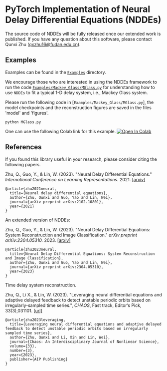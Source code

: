 # PyTorch Implementation of Neural Delay Differential Equations (NDDEs)
The source code of NDDEs will be fully released once our extended work is published. If you have any question about this software, please contact Qunxi Zhu (qxzhu16@fudan.edu.cn).

## Examples
Examples can be found in the [`Examples`](./Examples) directory.

We encourage those who are interested in using the NDDEs framework to run the code [`Examples/Mackey_Glass/MGlass.py`](./Examples/Mackey_Glass/MGlass.py) for understanding how to use `NDDEs` to fit a typical 1-D delay system, i.e., Mackey Glass system.

Please run the following code in [`Examples/Mackey_Glass/MGlass.py`], the model checkpoints and the reconstruction figures are saved in the files  'model' and 'figures'.
```
python MGlass.py
```
One can use the following Colab link for this example.
[![Open In Colab](https://colab.research.google.com/assets/colab-badge.svg)](https://colab.research.google.com/drive/1O_YoTMWy4HGN9v984EvV8ijUXj_xCjTg?usp=sharing)
## References

If you found this library useful in your research, please consider citing the following papers.


Zhu, Q., Guo, Y., & Lin, W. (2023). "Neural Delay Differential Equations." *International Conference on Learning Representations.* 2021. [[arxiv]](https://arxiv.org/abs/2102.10801)

```
@article{zhu2021neural,
  title={Neural delay differential equations},
  author={Zhu, Qunxi and Guo, Yao and Lin, Wei},
  journal={arXiv preprint arXiv:2102.10801},
  year={2021}
}
```
An extended version of NDDEs:

Zhu, Q., Guo, Y., & Lin, W. (2023). "Neural Delay Differential Equations: System Reconstruction and Image Classification." *arXiv preprint arXiv:2304.05310.* 2023. [[arxiv]](https://arxiv.org/abs/2304.05310)

```
@article{zhu2023neural,
  title={Neural Delay Differential Equations: System Reconstruction and Image Classification},
  author={Zhu, Qunxi and Guo, Yao and Lin, Wei},
  journal={arXiv preprint arXiv:2304.05310},
  year={2023}
}

```

Time delay system reconstruction.

Zhu, Q., Li X., & Lin, W. (2023). "Leveraging neural differential equations and adaptive delayed feedback to detect unstable periodic orbits based on irregularly-sampled time series.", *CHAOS*, Fast track, Editor’s Pick, 33(3),031101. [[url]](https://doi.org/10.1063/5.0143839)
```
@article{zhu2023leveraging,
  title={Leveraging neural differential equations and adaptive delayed feedback to detect unstable periodic orbits based on irregularly sampled time series},
  author={Zhu, Qunxi and Li, Xin and Lin, Wei},
  journal={Chaos: An Interdisciplinary Journal of Nonlinear Science},
  volume={33},
  number={3},
  year={2023},
  publisher={AIP Publishing}
}
```

